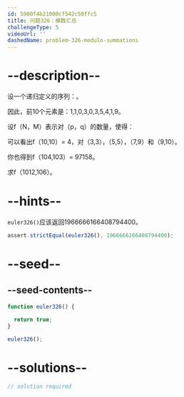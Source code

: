 ```yaml
---
id: 5900f4b21000cf542c50ffc5
title: 问题326：模数汇总
challengeType: 5
videoUrl: ''
dashedName: problem-326-modulo-summations
---
```


# --description--

设一个递归定义的序列：。

因此，前10个元素是：1,1,0,3,0,3,5,4,1,9。

设f（N，M）表示对（p，q）的数量，使得：

可以看出f（10,10）= 4，对（3,3），（5,5），（7,9）和（9,10）。

你也得到f（104,103）= 97158。

求f（1012,106）。

# --hints--

`euler326()`应该返回1966666166408794400。

```js
assert.strictEqual(euler326(), 1966666166408794400);
```

# --seed--

## --seed-contents--

```js
function euler326() {

  return true;
}

euler326();
```

# --solutions--

```js
// solution required
```
